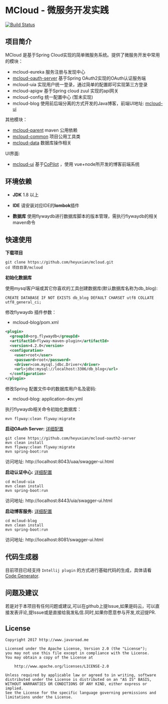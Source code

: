 # MCloud - 微服务开发实践
[![Build Status](https://www.travis-ci.org/heyuxian/mcloud.svg?branch=master)](https://www.travis-ci.org/heyuxian/mcloud)

## 项目简介

MCloud 是基于Spring Cloud实现的简单微服务系统。提供了微服务开发中常用的模块：

- mcloud-eureka 服务注册与发现中心
- [mcloud-oauth-server](https://github.com/heyuxian/mcloud-oauth2-server) 基于Spring OAuth2实现的OAuth认证服务端
- mcloud-uia 实现用户统一登录，通过简单的配置即可实现第三方登录
- mcloud-apigw 基于Spring cloud zuul 实现的api网关 
- mcloud-config 统一配置中心 (暂未实现)
- mcloud-blog 使用前后端分离的方式开发的Java博客，前端UI地址: [mcloud-ui](https://github.com/heyuxian/mcloud-ui)

其他模块：

- [mcloud-parent](https://github.com/heyuxian/mcloud-parent) maven 公用依赖
- [mcloud-common](https://github.com/heyuxian/mcloud-common) 项目公用工具类
- [mcloud-data](https://github.com/heyuxian/mcloud-data) 数据库操作相关

UI界面:

- [mcloud-ui](https://github.com/heyuxian/mcloud-ui) 基于[CoPilot](https://github.com/misterGF/CoPilot) ，使用 vue+node所开发的博客前端系统

## 环境依赖

- **JDK** 1.8 以上

- **IDE** 请安装对应IDE的**lombok**插件

- **数据库** 使用flywaydb进行数据库脚本的版本管理，需执行flywaydb的相关maven命令


## 快速使用

**下载项目**

```
git clone https://github.com/heyuxian/mcloud.git
cd 项目目录/mcloud
```

**初始化数据库**

使用mysql客户端或其它你喜欢的工具创建数据库(默认数据库名称为db_blog):

```shell
CREATE DATABASE IF NOT EXISTS db_blog DEFAULT CHARSET utf8 COLLATE utf8_general_ci;  
```

修改flywaydb 插件参数：

- mcloud-blog/pom.xml

```xml
<plugin>
  <groupId>org.flywaydb</groupId>
  <artifactId>flyway-maven-plugin</artifactId>
  <version>4.2.0</version>
  <configuration>
    <user>root</user>
    <password>root</password>
    <driver>com.mysql.jdbc.Driver</driver>
    <url>jdbc:mysql://localhost:3306/db_blog</url>
  </configuration>
</plugin>
```

修改Spring 配置文件中的数据库用户名及密码:

- mcloud-blog: application-dev.yml

执行flywaydb相关命令初始化数据库：

```shell
mvn flyway:clean flyway:migrate
```

**启动OAuth Server:**   [详细配置](https://github.com/heyuxian/mcloud-oauth2-server)

```
git clone https://github.com/heyuxian/mcloud-oauth2-server
mvn clean install
mvn flyway:clean flyway:migrate
mvn spring-boot:run
```

访问地址: http://localhost:8043/uaa/swagger-ui.html

**启动认证中心:**  [详细配置](mcloud-uia/README.md)

```
cd mcloud-uia
mvn clean install
mvn spring-boot:run
```
访问地址: http://localhost:8443/uia/swagger-ui.html 

**启动博客服务:** [详细配置](mcloud-blog/README.md)

```
cd mcloud-blog
mvn clean install
mvn spring-boot:run
```
访问地址: http://localhost:8081/swagger-ui.html 

## 代码生成器

目前项目已经支持 `Intellij plugin` 的方式进行基础代码的生成，具体请看 [Code Generator](https://github.com/heyuxian/code-generator).

## 问题及建议

若是对于本项目有任何问题或建议,可以在github上提Issue,如果是码云，可以直接发表评论,提Issue或是直接给我发私信.同时,如果你愿意参与开发,欢迎提PR.

## License

```
Copyright 2017 http://www.javaroad.me

Licensed under the Apache License, Version 2.0 (the "License");
you may not use this file except in compliance with the License.
You may obtain a copy of the License at

    http://www.apache.org/licenses/LICENSE-2.0

Unless required by applicable law or agreed to in writing, software
distributed under the License is distributed on an "AS IS" BASIS,
WITHOUT WARRANTIES OR CONDITIONS OF ANY KIND, either express or implied.
See the License for the specific language governing permissions and
limitations under the License.
```
